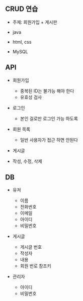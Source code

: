 ## CRUD 연습 

* 주제: 회원가입 + 게시판  

* java
* html, css
* MySQL

## API 
* 회원가입
  * 중복된 ID는 불가능 해야 한다 
  * 유효성 검사
* 로그인 
  * 본인 걸로만 로그인 가능 하도록 
* 회원 목록
  * 일반 사용자가 접근 하면 안된다
* 게시글 
  
* 작성, 수정, 삭제 

## DB
* 유저 
  * 이름
  * 전화번호 
  * 이메일 
  * 아이디
  * 비밀번호 

* 게시글
  * 게시글 번호 
  * 작성자
  * 내용 
  * 회원 번로 참조키 

* 관리자 
  * 아이디 
  * 비밀번호
